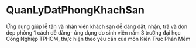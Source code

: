 # QuanLyDatPhongKhachSan
Ứng dụng giúp lễ tân và nhân viên khách sạn dễ dàng đặt, nhận, trả và dọn dẹp phòng 1 cách dễ dàng- ứng dụng do sinh viên năm 3 trường đại học Công Nghiệp TPHCM, thực hiện theo yêu cần của môn Kiến Trúc Phần Mềm
